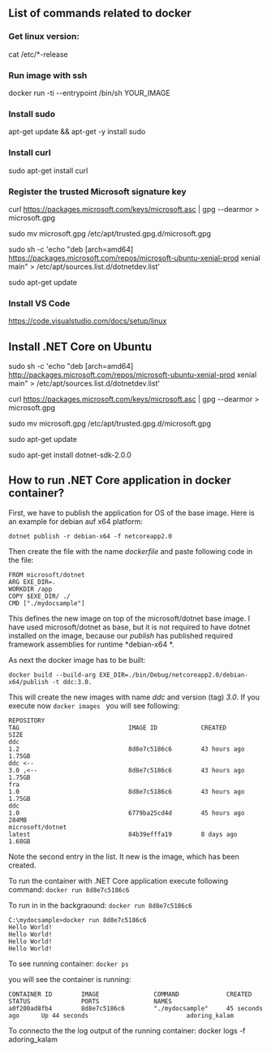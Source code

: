 ## List of commands related to docker 

### Get linux version:
cat /etc/*-release

### Run image with ssh
docker run -ti --entrypoint /bin/sh YOUR_IMAGE


### Install sudo
apt-get update && apt-get -y install sudo


### Install curl
sudo apt-get install curl

### Register the trusted Microsoft signature key
curl https://packages.microsoft.com/keys/microsoft.asc | gpg --dearmor > microsoft.gpg 


sudo mv microsoft.gpg /etc/apt/trusted.gpg.d/microsoft.gpg 


sudo sh -c 'echo "deb [arch=amd64] https://packages.microsoft.com/repos/microsoft-ubuntu-xenial-prod xenial main" > /etc/apt/sources.list.d/dotnetdev.list' 


sudo apt-get update

### Install VS Code
https://code.visualstudio.com/docs/setup/linux

## Install .NET Core on Ubuntu
sudo sh -c 'echo "deb [arch=amd64] http://packages.microsoft.com/repos/microsoft-ubuntu-xenial-prod xenial main" > /etc/apt/sources.list.d/dotnetdev.list'

curl https://packages.microsoft.com/keys/microsoft.asc | gpg --dearmor > microsoft.gpg

sudo mv microsoft.gpg /etc/apt/trusted.gpg.d/microsoft.gpg

sudo apt-get update

sudo apt-get install dotnet-sdk-2.0.0

## How to run .NET Core application in docker container?

First, we have to publish the application for OS of the base image. Here is an example for debian auf x64 platform:
~~~~
dotnet publish -r debian-x64 -f netcoreapp2.0
~~~~

Then create the file with the name *dockerfile* and paste following code in the file:
~~~~
FROM microsoft/dotnet
ARG EXE_DIR=. 
WORKDIR /app 
COPY $EXE_DIR/ ./ 
CMD ["./mydocsample"] 
~~~~

This defines the new image on top of the microsoft/dotnet base image. I have used microsoft/dotnet as base, but it is not required to have dotnet installed on the image, because our *publish* has published required framework assemblies for runtime *debian-x64 *.

As next the docker image has to be built:
~~~~
docker build --build-arg EXE_DIR=./bin/Debug/netcoreapp2.0/debian-x64/publish -t ddc:3.0.
~~~~

This will create the new images with name *ddc* and version (tag) *3.0*. If you execute now 
`docker images `
you will see following:

~~~~
REPOSITORY                                                                      TAG                              IMAGE ID            CREATED             SIZE
ddc                                                                             1.2                              8d8e7c5186c6        43 hours ago        1.75GB
ddc <--                                                                         3.0 ,<--                         8d8e7c5186c6        43 hours ago        1.75GB
fra                                                                             1.0                              8d8e7c5186c6        43 hours ago        1.75GB
ddc                                                                             1.0                              6779ba25cd4d        45 hours ago        284MB
microsoft/dotnet                                                                latest                           84b39efffa19        8 days ago          1.68GB
~~~~

Note the second entry in the list. It new is the image, which has been created. 

To run the container with .NET Core application execute following command:
`docker run 8d8e7c5186c6`

To run in in the backgraound:
`docker run 8d8e7c5186c6`

~~~~
C:\mydocsample>docker run 8d8e7c5186c6
Hello World!
Hello World!
Hello World!
Hello World!
~~~~

To see running container:
`docker ps`

you will see the container is running:
~~~~
CONTAINER ID        IMAGE               COMMAND             CREATED             STATUS              PORTS               NAMES
a0f200ad8fb4        8d8e7c5186c6        "./mydocsample"     45 seconds ago      Up 44 seconds                           adoring_kalam
~~~~


To connecto the the log output of the running container:
docker logs -f adoring_kalam
